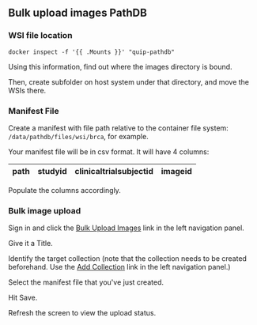 ## Bulk upload images PathDB

### WSI file location

```
docker inspect -f '{{ .Mounts }}' "quip-pathdb"
```

Using this information, find out where the images directory is bound. 

Then, create subfolder on host system under that directory, and move the WSIs there.

### Manifest File
Create a manifest with file path relative to the container file system: `/data/pathdb/files/wsi/brca`, for example.

Your manifest file will be in csv format.  It will have 4 columns:

| path   |      studyid      |  clinicaltrialsubjectid |  imageid |
|----------|:-------------:|------:|------:|

Populate the columns accordingly.

### Bulk image upload
Sign in and click the <a href="">Bulk Upload Images</a> link in the left navigation panel.

Give it a Title.

Identify the target collection (note that the collection needs to be created beforehand. Use the <a href="">Add Collection</a> link in the left navigation panel.)

Select the manifest file that you've just created.

Hit Save.

Refresh the screen to view the upload status.